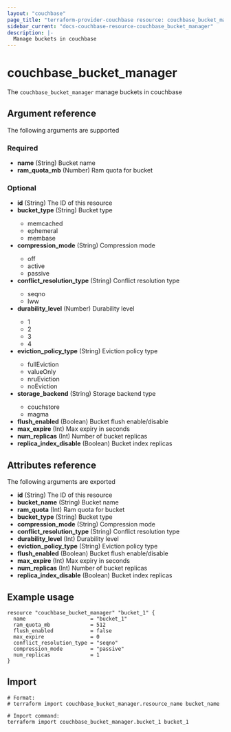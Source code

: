 ```yaml
---
layout: "couchbase"
page_title: "terraform-provider-couchbase resource: couchbase_bucket_manager"
sidebar_current: "docs-couchbase-resource-couchbase_bucket_manager"
description: |-
  Manage buckets in couchbase
---
```


# couchbase_bucket_manager

The `couchbase_bucket_manager` manage buckets in couchbase


## Argument reference

The following arguments are supported
### Required

- **name** (String) Bucket name
- **ram_quota_mb** (Number) Ram quota for bucket

### Optional
<ul>
  <li><b>id</b> (String) The ID of this resource</li>
  <li><b>bucket_type</b> (String) Bucket type</li>
    <ul>
      <li>memcached</li>
      <li>ephemeral</li>
      <li>membase</li>
    </ul>
  <li><b>compression_mode</b> (String) Compression mode</li>
    <ul>
      <li>off</li>
      <li>active</li>
      <li>passive</li>
    </ul>
  <li><b>conflict_resolution_type</b> (String) Conflict resolution type</li>
    <ul>
      <li>seqno</li>
      <li>lww</li>
    </ul>
  <li><b>durability_level</b> (Number) Durability level</li>
    <ul>
      <li>1</li>
      <li>2</li>
      <li>3</li>
      <li>4</li>
    </ul>
  <li><b>eviction_policy_type</b> (String) Eviction policy type</li>
    <ul>
      <li>fullEviction</li>
      <li>valueOnly</li>
      <li>nruEviction</li>
      <li>noEviction</li>
    </ul>
  <li><b>storage_backend</b> (String) Storage backend type</li>
    <ul>
      <li>couchstore</li>
      <li>magma</li>
    </ul>
  <li><b>flush_enabled</b> (Boolean) Bucket flush enable/disable</li>
  <li><b>max_expire</b> (Int) Max expiry in seconds</li>
  <li><b>num_replicas</b> (Int) Number of bucket replicas</li>
  <li><b>replica_index_disable</b> (Boolean) Bucket index replicas</li>
</ul>

## Attributes reference
The following arguments are exported
<ul>
  <li><b>id</b> (String) The ID of this resource</li>
  <li><b>bucket_name</b> (String) Bucket name</li>
  <li><b>ram_quota</b> (Int) Ram quota for bucket</li>
  <li><b>bucket_type</b> (String) Bucket type</li>
  <li><b>compression_mode</b> (String) Compression mode</li>
  <li><b>conflict_resolution_type</b> (String) Conflict resolution type</li>
  <li><b>durability_level</b> (Int) Durability level</li>
  <li><b>eviction_policy_type</b> (String) Eviction policy type</li>
  <li><b>flush_enabled</b> (Boolean) Bucket flush enable/disable</li>
  <li><b>max_expire</b> (Int) Max expiry in seconds</li>
  <li><b>num_replicas</b> (Int) Number of bucket replicas</li>
  <li><b>replica_index_disable</b> (Boolean) Bucket index replicas</li>
</ul>

## Example usage
```
resource "couchbase_bucket_manager" "bucket_1" {
  name                     = "bucket_1"
  ram_quota_mb             = 512
  flush_enabled            = false
  max_expire               = 0
  conflict_resolution_type = "seqno"
  compression_mode         = "passive"
  num_replicas             = 1
}
```

## Import

```
# Format:
# terraform import couchbase_bucket_manager.resource_name bucket_name

# Import command:
terraform import couchbase_bucket_manager.bucket_1 bucket_1
```

